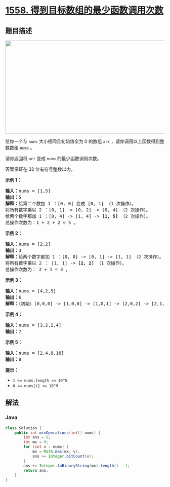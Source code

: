 # [1558. 得到目标数组的最少函数调用次数](https://leetcode.cn/problems/minimum-numbers-of-function-calls-to-make-target-array)

## 题目描述

<p><img alt="" src="https://fastly.jsdelivr.net/gh/doocs/leetcode@main/solution/1500-1599/1558.Minimum%20Numbers%20of%20Function%20Calls%20to%20Make%20Target%20Array/images/sample_2_1887.png" style="height:294px; width:573px" /></p>

<p>给你一个与 <code>nums</code>&nbsp;大小相同且初始值全为 0 的数组 <code>arr</code> ，请你调用以上函数得到整数数组 <code>nums</code>&nbsp;。</p>

<p>请你返回将 <code>arr</code>&nbsp;变成 <code>nums</code>&nbsp;的最少函数调用次数。</p>

<p>答案保证在 32 位有符号整数以内。</p>

<p><strong>示例 1：</strong></p>

<pre>
<strong>输入：</strong>nums = [1,5]
<strong>输出：</strong>5
<strong>解释：</strong>给第二个数加 1 ：[0, 0] 变成 [0, 1] （1 次操作）。
将所有数字乘以 2 ：[0, 1] -&gt; [0, 2] -&gt; [0, 4] （2 次操作）。
给两个数字都加 1 ：[0, 4] -&gt; [1, 4] -&gt; <strong>[1, 5]</strong> （2 次操作）。
总操作次数为：1 + 2 + 2 = 5 。
</pre>

<p><strong>示例 2：</strong></p>

<pre>
<strong>输入：</strong>nums = [2,2]
<strong>输出：</strong>3
<strong>解释：</strong>给两个数字都加 1 ：[0, 0] -&gt; [0, 1] -&gt; [1, 1] （2 次操作）。
将所有数字乘以 2 ： [1, 1] -&gt; <strong>[2, 2]</strong> （1 次操作）。
总操作次数为： 2 + 1 = 3 。
</pre>

<p><strong>示例 3：</strong></p>

<pre>
<strong>输入：</strong>nums = [4,2,5]
<strong>输出：</strong>6
<strong>解释：</strong>（初始）[0,0,0] -&gt; [1,0,0] -&gt; [1,0,1] -&gt; [2,0,2] -&gt; [2,1,2] -&gt; [4,2,4] -&gt; <strong>[4,2,5] </strong>（nums 数组）。
</pre>

<p><strong>示例 4：</strong></p>

<pre>
<strong>输入：</strong>nums = [3,2,2,4]
<strong>输出：</strong>7
</pre>

<p><strong>示例 5：</strong></p>

<pre>
<strong>输入：</strong>nums = [2,4,8,16]
<strong>输出：</strong>8
</pre>

<p><strong>提示：</strong></p>

<ul>
	<li><code>1 &lt;= nums.length &lt;= 10^5</code></li>
	<li><code>0 &lt;= nums[i] &lt;= 10^9</code></li>
</ul>

## 解法

### **Java**

```java
class Solution {
    public int minOperations(int[] nums) {
        int ans = 0;
        int mx = 0;
        for (int v : nums) {
            mx = Math.max(mx, v);
            ans += Integer.bitCount(v);
        }
        ans += Integer.toBinaryString(mx).length() - 1;
        return ans;
    }
}
```
